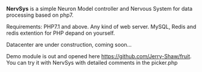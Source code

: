 **NervSys** is a simple Neuron Model controller and Nervous System for data processing based on php7.

Requirements: PHP7.1 and above. Any kind of web server. MySQL, Redis and redis extention for PHP depand on yourself.
 
Datacenter are under construction, coming soon...

Demo module is out and opened here https://github.com/Jerry-Shaw/fruit. You can try it with NervSys with detailed comments in the picker.php
